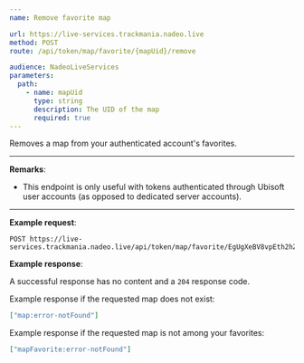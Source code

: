 ```yaml
---
name: Remove favorite map

url: https://live-services.trackmania.nadeo.live
method: POST
route: /api/token/map/favorite/{mapUid}/remove

audience: NadeoLiveServices
parameters:
  path:
    - name: mapUid
      type: string
      description: The UID of the map
      required: true
---
```


Removes a map from your authenticated account's favorites.

---

**Remarks**:

- This endpoint is only useful with tokens authenticated through Ubisoft user accounts (as opposed to dedicated server accounts).

---

**Example request**:

```plain
POST https://live-services.trackmania.nadeo.live/api/token/map/favorite/EgUgXeBV8vpEth2hZgSzLhlHRs8/remove
```

**Example response**:

A successful response has no content and a `204` response code.

Example response if the requested map does not exist:

```json
["map:error-notFound"]
```

Example response if the requested map is not among your favorites:

```json
["mapFavorite:error-notFound"]
```

